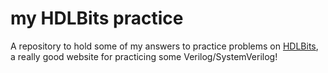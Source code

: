 # my HDLBits practice
 A repository to hold some of my answers to practice problems on [HDLBits](https://hdlbits.01xz.net/wiki/Main_Page), a really good website for practicing some Verilog/SystemVerilog!

